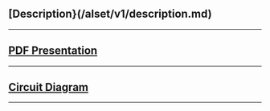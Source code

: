 ## [Description}(/alset/v1/description.md)
---
## [PDF Presentation](https://github.com/robert-saramet/alset/blob/alset-v1/docs/presentation/Alset.pdf)
---
## [Circuit Diagram](https://github.com/robert-saramet/alset/blob/alset-v1/docs/schematics/schema.png)
---
